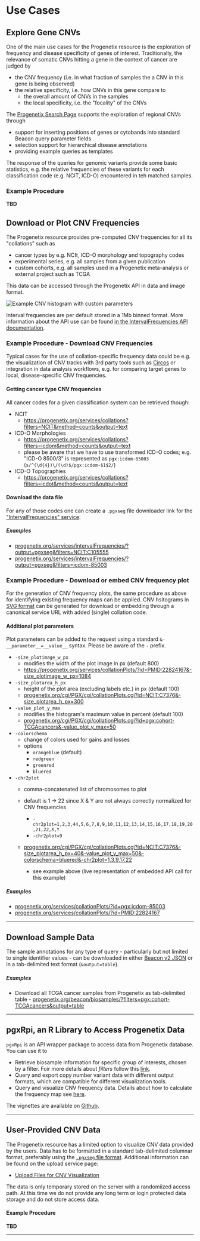 # Use Cases

## Explore Gene CNVs

One of the main use cases for the Progenetix resource is the exploration of frequency and disease specificity of genes of interest. Traditionally, the relevance of somatic CNVs hitting a gene in the context of cancer are judged by

* the CNV frequency (i.e. in what fraction of samples the a CNV in this gene is being observed)
* the relative specificity, i.e. how CNVs in this gene compare to
    - the overall amount of CNVs in the samples
    - the local specificity, i.e. the "focality" of the CNVs

The [Progenetix Search Page](https://progenetix.org/biosamples/) supports the exploration of regional CNVs through

* support for inserting positions of genes or cytobands into standard Beacon query parameter fields
* selection support for hierarchical disease annotations
* providing example queries as templates

The response of the queries for genomic variants provide some basic statistics, e.g. the relative frequencies of these variants for each classification code (e.g. NCIT, ICD-O) encountered in teh matched samples.

### Example Procedure

**TBD**

## Download or Plot CNV Frequencies

The Progenetix resource provides pre-computed CNV frequencies for all its
"collations" such as

* cancer types by e.g. NCIt, ICD-O morphology and topography codes
* experimental series, e.g. all samples from a given publication
* custom cohorts, e.g. all samples used in a Progenetix meta-analysis or
external project such as TCGA

This data can be accessed through the Progenetix API in data and image format.

![Example CNV histogram with custom parameters](https://progenetix.org/cgi/PGX/cgi/collationPlots.cgi?id=NCIT:C7376&-size_plotarea_h_px=40&-value_plot_y_max=50&-colorschema=bluered&-chr2plot=1,3,9,17,22)

Interval frequencies are per default stored in a 1Mb binned format. More
information about the API use can be found [in the IntervalFrequencies API documentation](services/#pgxseg-segment-cnv-frequencies).

### Example Procedure - Download CNV Frequencies

Typical cases for the use of collation-specific frequency data could be e.g.
the visualization of CNV tracks with 3rd party tools such as [Circos](http://www.circos.ca/software/)
or integration in data analysis workflows, e.g. for comparing target genes to
local, disease-specific CNV frequencies.

#### Getting cancer type CNV frequencies

All cancer codes for a given classification system can be retrieved though:

* NCIT
    - <https://progenetix.org/services/collations?filters=NCIT&method=counts&output=text>
* ICD-O Morphologies
    - <https://progenetix.org/services/collations?filters=icdom&method=counts&output=text>
    - please be aware that we have to use transformed ICD-O codes; e.g.
  "ICD-O 8500/3" is represented as `pgx:icdom-85003` (`s/^(\d{4})\/(\d)$/pgx:icdom-$1$2/`)
* ICD-O Topographies
    - <https://progenetix.org/services/collations?filters=icdot&method=counts&output=text>

#### Download the data file

For any of those codes one can create a `.pgxseg` file downloader link for the
["IntervalFrequencies" service](services/#pgxseg-segment-cnv-frequencies):

##### Examples

* [progenetix.org/services/intervalFrequencies/?output=pgxseg&filters=NCIT:C105555](https://progenetix.org/services/intervalFrequencies/?output=pgxseg&filters=NCIT:C105555)
* [progenetix.org/services/intervalFrequencies/?output=pgxseg&filters=icdom-85003](https://progenetix.org/services/intervalFrequencies/?output=pgxseg&filters=icdom-85003)


### Example Procedure - Download or embed CNV frequency plot

For the generation of CNV frequency plots, the same procedure as above for
identifying existing frequency maps can be applied. CNV hsitograms in [SVG format](services.md#image-formats)
can be generated for download or embedding through a canonical service URL with
added (single) collation code.


#### Additional plot parameters

Plot parameters can be added to the request using a standard `&-__parameter__=__value__`
syntax. Please be aware of the `-` prefix.

* `-size_plotimage_w_px`
    - modifies the width of the plot image in px (default 800)
    - <https://progenetix.org/services/collationPlots/?id=PMID:22824167&-size_plotimage_w_px=1084>
* `-size_plotarea_h_px`
    - height of the plot area (excluding labels etc.) in px (default 100)
    - [progenetix.org/cgi/PGX/cgi/collationPlots.cgi?id=NCIT:C7376&-size_plotarea_h_px=300](https://progenetix.org/cgi/PGX/cgi/collationPlots.cgi?id=NCIT:C7376&-size_plotarea_h_px=300)
* `-value_plot_y_max`
    - modifies the histogram's maximum value in percent (default 100)
    - [progenetix.org/cgi/PGX/cgi/collationPlots.cgi?id=pgx:cohort-TCGAcancers&-value_plot_y_max=50](https://progenetix.org/cgi/PGX/cgi/collationPlots.cgi?id=pgx:cohort-TCGAcancers&-value_plot_y_max=50)
* `-colorschema`
    - change of colors used for gains and losses
    - options
        *  `orangeblue` (default)
        *  `redgreen`
        *  `greenred`
        *  `bluered`
* `-chr2plot`
    - comma-concatenated list of chromosomes to plot
    - default is 1 -> 22 since X & Y are not always correctly normalized for CNV
  frequencies
        *  `-chr2plot=1,2,3,44,5,6,7,8,9,10,11,12,13,14,15,16,17,18,19,20,21,22,X,Y`
        *  `-chr2plot=9`

    - [progenetix.org/cgi/PGX/cgi/collationPlots.cgi?id=NCIT:C7376&-size_plotarea_h_px=40&-value_plot_y_max=50&-colorschema=bluered&-chr2plot=1,3,9,17,22](https://progenetix.org/cgi/PGX/cgi/collationPlots.cgi?id=NCIT:C7376&-size_plotarea_h_px=40&-value_plot_y_max=50&-colorschema=bluered&-chr2plot=1,3,9,17,22)
        *  see example above (live representation of embedded API call for this example)


##### Examples

* [progenetix.org/services/collationPlots/?id=pgx:icdom-85003](https://progenetix.org/services/collationPlots/?id=pgx:icdom-85003)
* [progenetix.org/services/collationPlots/?id=PMID:22824167](https://progenetix.org/services/collationPlots/?id=PMID:22824167)

--------------------------------------------------------------------------------

## Download Sample Data

The sample annotations for any type of query - particularly but not limited to
single identifier values - can be downloaded in either [Beacon v2 JSON](beaconplus.md#beacon-api)
or in a tab-delimited text format (`&output=table`).

##### Examples

* Download all TCGA cancer samples from Progenetix as tab-delimited table
      - [progenetix.org/beacon/biosamples/?filters=pgx:cohort-TCGAcancers&output=table](http://progenetix.org/beacon/biosamples/?filters=pgx:cohort-TCGAcancers&output=table)

--------------------------------------------------------------------------------

## pgxRpi, an R Library to Access Progenetix Data

`pgxRpi` is an API wrapper package to access data from Progenetix database. You can
use it to

* Retrieve biosample information for specific group of interests, chosen by a filter. Foir more details about _filters_ follow this [link](classifications-and-ontologies/#list-of-filters-recognized-by-different-query-endpoints).
* Query and export copy number variant data with different output formats, which are compatible for different visualization tools.
* Query and visualize CNV frequency data. Details about how to calculate the frequency map see [here](https://info.progenetix.org/doc/genomic_intervals.html).


The vignettes are available on [Github](https://github.com/progenetix/pgxRpi).

--------------------------------------------------------------------------------

## User-Provided CNV Data

The Progenetix resource has a limited option to visualize CNV data provided by the users. Data has to be formatted in a standard tab-delimited columnar format, preferably using the [`.pgxseg` file format](services/#data-file-formats-pgxseg-segments). Additional information can be found on the upload service page:

* [Upload Files for CNV Visualization](https://progenetix.org/service-collection/uploader/)

The data is only temporary stored on the server with a randomiized access path. At this time we do not provide any long term or login protected data storage and do not store access data.

#### Example Procedure

**TBD**

--------------------------------------------------------------------------------
